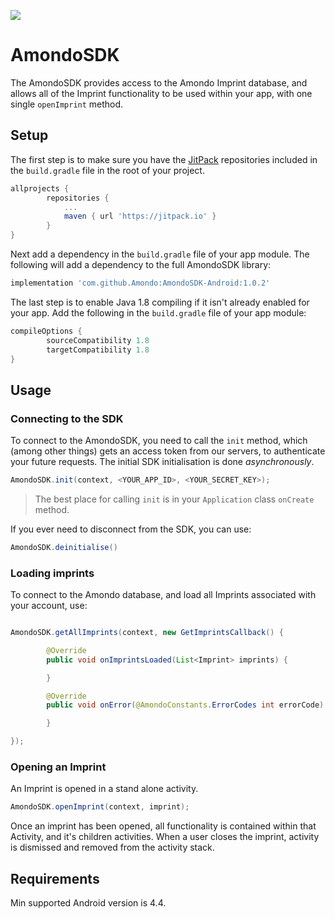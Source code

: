[![](https://jitpack.io/v/Amondo/AmondoSDK-Android.svg)](https://jitpack.io/#Amondo/AmondoSDK-Android)

# AmondoSDK
The AmondoSDK provides access to the Amondo Imprint database, and allows all of the Imprint functionality to be used within your app, with one single ```openImprint``` method.

## Setup

The first step is to make sure you have the [JitPack](https://jitpack.io) repositories included in the `build.gradle` file in the root of your project.

```Groovy
allprojects {
        repositories {
            ...
            maven { url 'https://jitpack.io' }
        }
}
```

Next add a dependency in the `build.gradle` file of your app module. The following will add a dependency to the full AmondoSDK library:

```Groovy
implementation 'com.github.Amondo:AmondoSDK-Android:1.0.2'
```

The last step is to enable Java 1.8 compiling if it isn't already enabled for your app. Add the following in the `build.gradle` file of your app module:

```Groovy
compileOptions {
        sourceCompatibility 1.8
        targetCompatibility 1.8
}
```

## Usage

### Connecting to the SDK

To connect to the AmondoSDK, you need to call the `init` method, which (among other things) gets an access token from our servers, to authenticate your future requests. The initial SDK initialisation is done _asynchronously_.

```java
AmondoSDK.init(context, <YOUR_APP_ID>, <YOUR_SECRET_KEY>);
```

>The best place for calling `init` is in your `Application` class `onCreate` method.


If you ever need to disconnect from the SDK, you can use:

```java
AmondoSDK.deinitialise()
```

### Loading imprints

To connect to the Amondo database, and load all Imprints associated with your account, use:

```Java

AmondoSDK.getAllImprints(context, new GetImprintsCallback() {

        @Override
        public void onImprintsLoaded(List<Imprint> imprints) {

        }

        @Override
        public void onError(@AmondoConstants.ErrorCodes int errorCode) {

        }

});
```

### Opening an Imprint

An Imprint is opened in a stand alone activity.

```java
AmondoSDK.openImprint(context, imprint);
```
Once an imprint has been opened, all functionality is contained within that Activity, and it's children activities. When a user closes the imprint, activity is dismissed and removed from the activity stack.

## Requirements

Min supported Android version is 4.4.